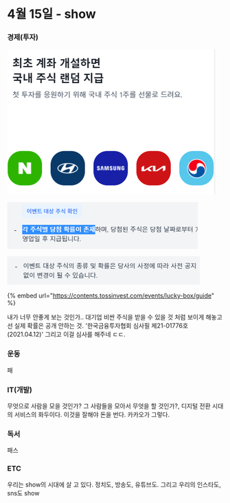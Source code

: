 # 4월 15일 - show

### 경제\(투자\)

![](../.gitbook/assets/image%20%2823%29.png)

![](../.gitbook/assets/image%20%2819%29.png)

![](../.gitbook/assets/image%20%2817%29.png)

{% embed url="https://contents.tossinvest.com/events/lucky-box/guide" %}

내가 너무 안좋게 보는 것인가.. 대기업 비싼 주식을 받을 수 있을 것 처럼 보이게 해놓고선 실제 확률은 공개 안하는 것. '한국금융투자협회 심사필 제21-01776호\(2021.04.12\)'  그리고 이걸 심사를 해주네 ㄷㄷ.

### 운동

패‌  


### IT\(개발\)

무엇으로 사람을 모을 것인가? 그 사람들을 모아서 무엇을 할 것인가?, 디지털 전환 시대의 서비스의 화두이다. 이것을 잘해야 돈을 번다. 카카오가 그렇다.

### 독서

패스  

### ETC

우리는 show의 시대에 살 고 있다. 정치도, 방송도, 유튜브도. 그리고 우리의 인스타도, sns도 show

